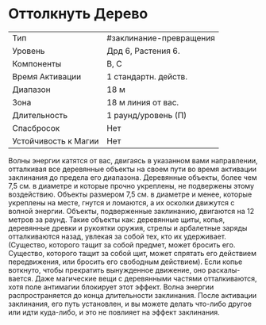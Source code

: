# Оттолкнуть Дерево

|                      |                         |
| -------------------- | ----------------------- |
| Тип                  | #заклинание-превращения | 
| Уровень              | Дрд 6, Растения 6.      |
| Компоненты           | В, С                    |
| Время Активации      | 1 стандартн. действ.    |
| Диапазон             | 18 м                    |
| Зона                 | 18 м линия от вас.      |
| Длительность         | 1 раунд/уровень (П)     |
| Спасбросок           | Нет                     |
| Устойчивость к Магии | Нет                     |

 Волны энергии катятся от вас, двигаясь в указанном вами направлении, отталкивая все деревянные объекты на своем пути во время активации заклинания до предела его диапазона. Деревянные объекты, более чем 7,5 см. в диаметре и которые прочно укреплены, не подвержены этому воздействию. Объекты размером 7,5 см. в диаметре и менее, которые укреплены на месте, гнутся и ломаются, а их осколки движутся с волной энергии. Объекты, подверженные заклинанию, двигаются на 12 метров за раунд. Такие объекты как: деревянные щиты, копья, деревянные древки и рукоятки оружия, стрелы и арбалетные заряды отталкиваются назад, увлекая за собой тех, кто их удерживает. (Существо, которого тащит за собой предмет, может бросить его. Существо, которого тащит за собой щит, может спрятать его действием передвижения, или бросить его свободным действием). Если копье воткнуто, чтобы прекратить вынужденное движение, оно раскалы-вается. Даже магические вещи с деревянными частями отталкиваются, хотя поле антимагии блокирует этот эффект. Волна энергии распространяется до конца длительности заклинания. После активации заклинания, его путь установлен, и вы можете делать что-либо другое или идти куда-либо, и это не повлияет на эффект заклинания.
